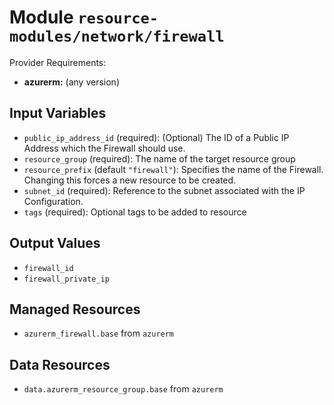 
# Module `resource-modules/network/firewall`

Provider Requirements:
* **azurerm:** (any version)

## Input Variables
* `public_ip_address_id` (required): (Optional) The ID of a Public IP Address which the Firewall should use.
* `resource_group` (required): The name of the target resource group
* `resource_prefix` (default `"firewall"`): Specifies the name of the Firewall. Changing this forces a new resource to be created.
* `subnet_id` (required): Reference to the subnet associated with the IP Configuration.
* `tags` (required): Optional tags to be added to resource

## Output Values
* `firewall_id`
* `firewall_private_ip`

## Managed Resources
* `azurerm_firewall.base` from `azurerm`

## Data Resources
* `data.azurerm_resource_group.base` from `azurerm`

